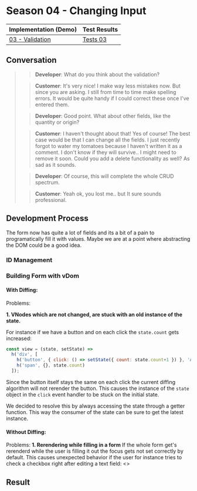 # Season 04 - Changing Input

| Implementation (Demo) | Test Results |
| --------------------- | ------------ |
| [03 - Validation]()   | [Tests 03]() |

## Conversation

> > **Developer**: What do you think about the validation?
>
> > **Customer**: It's very nice! I make way less mistakes now. But since you are asking. I still from time to time make spelling errors. It would be quite handy if I could correct these once I've entered them.
>
> > **Developer**: Good point. What about other fields, like the quantity or origin?
>
> > **Customer**: I haven't thought about that! Yes of course! The best case would be that I can change all the fields. I just recently forgot to water my tomatoes because I haven't written it as a comment. I don't know if they will survive.. I might need to remove it soon. Could you add a delete functionality as well? As sad as it sounds.
>
> > **Developer**: Of course, this will complete the whole CRUD spectrum.
>
> > **Customer**: Yeah ok, you lost me.. but It sure sounds professional.

## Development Process

The form now has quite a lot of fields and its a bit of a pain to programatically fill it with values. Maybe we are at a point where abstracting the DOM could be a good idea.

### ID Management

### Building Form with vDom

#### With Diffing:

Problems:

**1. VNodes which are not changed, are stuck with an old instance of the state.**

For instance if we have a button and on each click the `state.count` gets increased:
```js
const view = (state, setState) =>  
  h('div', [ 
    h('button', { click: () => setState({ count: state.count+1 }) }, 'Add'), 
    h('span', {}, state.count)
  ]);
```
Since the button itself stays the same on each click the current diffing algorithm will not rerender the button. This causes the instance of the `state` object in the `click` event handler to be stuck on the initial state.

We decided to resolve this by always accessing the state through a getter function. This way the consumer of the state can be sure to get the latest instance. 

#### Without Diffing:

Problems: 
**1. Rerendering while filling in a form**
If the whole form get's rerenderd while the user is filling it out the focus gets not set correctly by default.
This causes unexpected behavior if the user for instance tries to check a checkbox right after editing a text field:
<<GIF showing the problem>>

## Result
